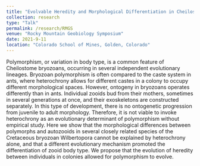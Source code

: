 ```yaml
---
title: "Evolvable Heredity and Morphological Differentiation in Cheilostome Bryozoans"
collection: research
type: "Talk"
permalink: /research/RMGS
venue: "Rocky Mountain Geobiology Symposium"
date: 2021-9-11
location: "Colorado School of Mines, Golden, Colorado"
---
```


Polymorphism, or variation in body type, is a common feature of Cheilostome bryozoans, occurring in several independent evolutionary lineages. 
Bryozoan polymorphism is often compared to the caste system in ants, where heterochrony allows for different castes in a colony to occupy 
different morphological spaces. However, ontogeny in bryozoans operates differently than in ants. Individual zooids bud from their mothers, 
sometimes in several generations at once, and their exoskeletons are constructed separately. In this type of development, there is no ontogenetic 
progression from juvenile to adult morphology. Therefore, it is not viable to invoke heterochrony as an evolutionary determinant of polymorphism 
without empirical study. Here we show that the morphological differences between polymorphs and autozooids in several closely related species of 
the Cretaceous bryozoan Wilbertopora cannot be explained by heterochrony alone, and that a different evolutionary mechanism promoted the 
differentiation of zooid body type. We propose that the evolution of heredity between individuals in colonies allowed for polymorphism to evolve.
